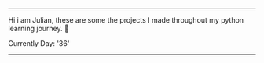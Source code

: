 ---                                                                                      ---   


Hi i am Julian, these are some the projects I made throughout my python learning journey. 🐍
  
Currently Day: '36'


---                                                                                      ---
